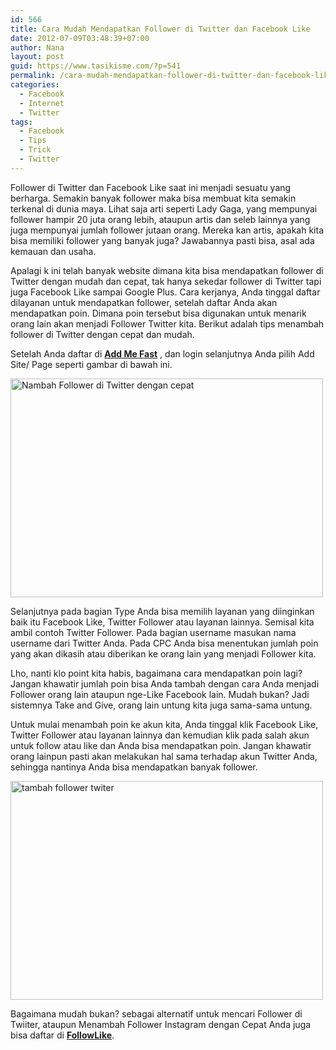 ```yaml
---
id: 566
title: Cara Mudah Mendapatkan Follower di Twitter dan Facebook Like
date: 2012-07-09T03:48:39+07:00
author: Nana
layout: post
guid: https://www.tasikisme.com/?p=541
permalink: /cara-mudah-mendapatkan-follower-di-twitter-dan-facebook-like/
categories:
  - Facebook
  - Internet
  - Twitter
tags:
  - Facebook
  - Tips
  - Trick
  - Twitter
---
```

Follower di Twitter dan Facebook Like saat ini menjadi sesuatu yang berharga. Semakin banyak follower maka bisa membuat kita semakin terkenal di dunia maya. Lihat saja arti seperti Lady Gaga, yang mempunyai follower hampir 20 juta orang lebih, ataupun artis dan seleb lainnya yang juga mempunyai jumlah follower jutaan orang. Mereka kan artis, apakah kita bisa memiliki follower yang banyak juga? Jawabannya pasti bisa, asal ada kemauan dan usaha.

Apalagi k ini telah banyak website dimana kita bisa mendapatkan follower di Twitter dengan mudah dan cepat, tak hanya sekedar follower di Twitter tapi juga Facebook Like sampai Google Plus. Cara kerjanya, Anda tinggal daftar dilayanan untuk mendapatkan follower, setelah daftar Anda akan mendapatkan poin. Dimana poin tersebut bisa digunakan untuk menarik orang lain akan menjadi Follower Twitter kita. Berikut adalah tips menambah follower di Twitter dengan cepat dan mudah.

Setelah Anda daftar di **<a href="https://goo.gl/XgB90" target="_blank" rel="nofollow noopener">Add Me Fast</a>** , dan login selanjutnya Anda pilih Add Site/ Page seperti gambar di bawah ini.

<img loading="lazy" src="https://4.bp.blogspot.com/-KAPzKzWCfvg/T_pUXxtF0LI/AAAAAAAAACI/UexgI9SRDR8/s1600/tambah_follower_twitter_0.jpg" border="0" alt="Nambah Follower di Twitter dengan cepat" width="500" height="350" /> 

Selanjutnya pada bagian Type Anda bisa memilih layanan yang diinginkan baik itu Facebook Like, Twitter Follower atau layanan lainnya. Semisal kita ambil contoh Twitter Follower. Pada bagian username masukan nama username dari Twitter Anda. Pada CPC Anda bisa menentukan jumlah poin yang akan dikasih atau diberikan ke orang lain yang menjadi Follower kita. 

Lho, nanti klo point kita habis, bagaimana cara mendapatkan poin lagi? Jangan khawatir jumlah poin bisa Anda tambah dengan cara Anda menjadi Follower orang lain ataupun nge-Like Facebook lain. Mudah bukan? Jadi sistemnya Take and Give, orang lain untung kita juga sama-sama untung.

Untuk mulai menambah poin ke akun kita, Anda tinggal klik Facebook Like, Twitter Follower atau layanan lainnya dan kemudian klik pada salah akun untuk follow atau like dan Anda bisa mendapatkan poin. Jangan khawatir orang lainpun pasti akan melakukan hal sama terhadap akun Twitter Anda, sehingga nantinya Anda bisa mendapatkan banyak follower.

<img loading="lazy" src="https://2.bp.blogspot.com/-9XWIXsSKqa0/T_pUbZ4vMII/AAAAAAAAACU/xaVurq7TKYM/s1600/tambah_follower_twitter_3.jpg" border="0" alt="tambah follower twiter" width="500" height="350" /> 

Bagaimana mudah bukan? sebagai alternatif untuk mencari Follower di Twiiter, ataupun Menambah Follower Instagram dengan Cepat Anda juga bisa daftar di <a href="https://goo.gl/tT8U9" target="_blank" rel="nofollow noopener"><strong>FollowLike</strong></a>.